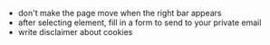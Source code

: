 - don't make the page move when the right bar appears
- after selecting element, fill in a form to send to your private email
- write disclaimer about cookies
